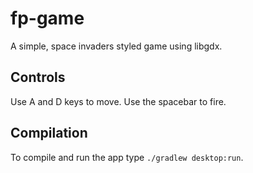 # fp-game
A simple, space invaders styled game using libgdx.

## Controls
Use A and D keys to move.
Use the spacebar to fire.

## Compilation
To compile and run the app type ```./gradlew desktop:run```.
